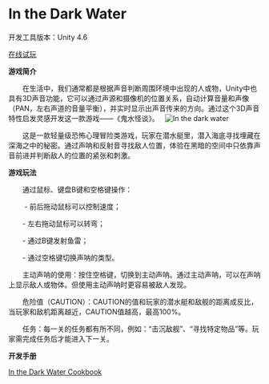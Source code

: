 # In the Dark Water

开发工具版本：Unity 4.6

[在线试玩][1]

**游戏简介**

　　在生活中，我们通常都是根据声音判断周围环境中出现的人或物，Unity中也具有3D声音功能，它可以通过声源和摄像机的位置关系，自动计算音量和声像（PAN，左右声道的音量平衡），并实时显示出声音传来的方向。通过这个3D声音特性启发灵感开发这一款游戏——《鬼水怪谈》。
  
![In the dark water][2]

　　这是一款轻量级恐怖心理冒险类游戏，玩家在潜水艇里，潜入海底寻找埋藏在深海之中的秘密。通过声呐和反射音寻找敌人位置，体验在黑暗的空间中只依靠声音前进并判断敌人的位置的紧张和刺激。

**游戏玩法**

　　通过鼠标、键盘B键和空格键操作：
  
　　 - 前后拖动鼠标可以控制速度；
   
 　　- 左右拖动鼠标可以转弯；
   
 　　- 通过B键发射鱼雷；
   
 　　- 通过空格键切换声呐的类型。
   
　　主动声呐的使用：按住空格键，切换到主动声呐。通过主动声呐，可以在声呐上显示敌人或物体。但使用主动声呐时更容易被敌人发现。
  
　　危险值（CAUTION）：CAUTION的值和玩家的潜水艇和敌舰的距离成反比，当玩家和敌机距离越近，CAUTION值越高，最高100%。
  
　　任务：每一关的任务都有所不同，例如：“击沉敌舰”、“寻找特定物品”等。玩家需完成任务后才能进入下一关。

**开发手册**

[In the Dark Water Cookbook][3]



  [1]: http://wangsunhong.github.io/In-the-Dark-Water-unity-game/
  [2]: https://github.com/wangsunhong/In-the-Dark-Water-unity-game/blob/master/screenshot.png
  [3]: https://github.com/wangsunhong/In-the-Dark-Water-unity-game/blob/master/In%20the%20Dark%20Water%20Cookbook.pdf
